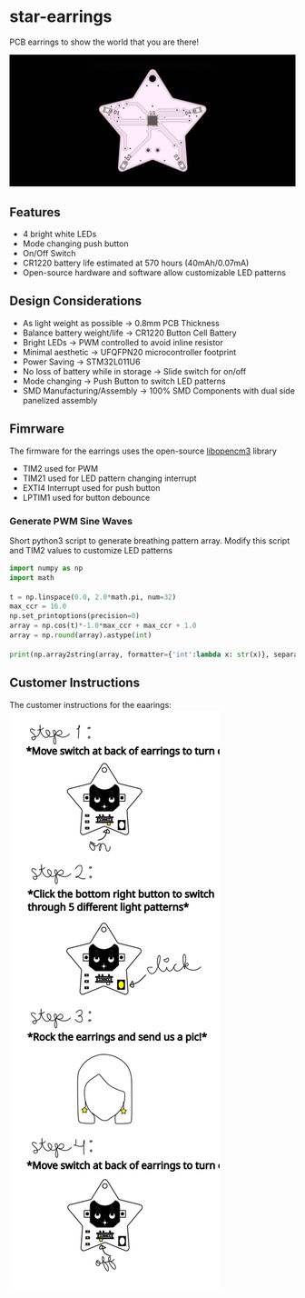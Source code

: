 # star-earrings

PCB earrings to show the world that you are there!

![](img/star-earring.gif)

## Features

- 4 bright white LEDs
- Mode changing push button
- On/Off Switch
- CR1220 battery life estimated at 570 hours (40mAh/0.07mA)
- Open-source hardware and software allow customizable LED patterns

## Design Considerations

- As light weight as possible -> 0.8mm PCB Thickness
- Balance battery weight/life -> CR1220 Button Cell Battery
- Bright LEDs -> PWM controlled to avoid inline resistor
- Minimal aesthetic -> UFQFPN20 microcontroller footprint
- Power Saving -> STM32L011U6
- No loss of battery while in storage -> Slide switch for on/off
- Mode changing -> Push Button to switch LED patterns
- SMD Manufacturing/Assembly -> 100% SMD Components with dual side panelized assembly

## Fimrware

The firmware for the earrings uses the open-source [libopencm3](http://libopencm3.org/) library

- TIM2 used for PWM
- TIM21 used for LED pattern changing interrupt
- EXTI4 Interrupt used for push button
- LPTIM1 used for button debounce

### Generate PWM Sine Waves

Short python3 script to generate breathing pattern array. Modify this script and TIM2 values to customize LED patterns

``` python
import numpy as np
import math

t = np.linspace(0.0, 2.0*math.pi, num=32)
max_ccr = 16.0 
np.set_printoptions(precision=0)
array = np.cos(t)*-1.0*max_ccr + max_ccr + 1.0
array = np.round(array).astype(int)

print(np.array2string(array, formatter={'int':lambda x: str(x)}, separator=', '))
```

## Customer Instructions

The customer instructions for the eaarings: 
![](img/customerinstructionsearrings.svg)